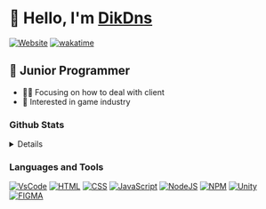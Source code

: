 # 👋 Hello, I'm [DikDns][website]

[![Website](https://img.shields.io/website?label=dikdns.com&style=for-the-badge&url=https%3A%2F%2Fwww.dikdns.com)](https://www.dikdns.com)
[![wakatime](https://wakatime.com/badge/user/5622e569-0d07-41d0-8afd-2527cdab9678.svg?style=for-the-badge)](https://wakatime.com/@5622e569-0d07-41d0-8afd-2527cdab9678)

## 🚸 Junior Programmer

-   💁‍♂️ Focusing on how to deal with client
-   👀 Interested in game industry

### Github Stats

<div>
<details>
  <img align="center" src="https://github-readme-stats.vercel.app/api?username=DikDns&show_icons=true&theme=cobalt" />
  <img align="center" src="https://github-readme-stats.vercel.app/api/wakatime?username=dikdns&theme=cobalt" />
</details>
</div>

### Languages and Tools
[![VsCode](https://img.shields.io/badge/vs%20code-007ACC?style=for-the-badge&logo=visualstudiocode&logoColor=white)][website]
[![HTML](https://img.shields.io/badge/HTML-E34F26?style=for-the-badge&logo=html5&logoColor=white)][website]
[![CSS](https://img.shields.io/badge/css-1572B6?style=for-the-badge&logo=css3&logoColor=white)][website]
[![JavaScript](https://img.shields.io/badge/javascript-F7DF1E?style=for-the-badge&logo=javascript&logoColor=black)][website]
[![NodeJS](https://img.shields.io/badge/node%20js-3C873A?style=for-the-badge&logo=node.js&logoColor=white)][website]
[![NPM](https://img.shields.io/badge/npm-CB3837?style=for-the-badge&logo=npm&logoColor=FFFFFF)][website]
[![Unity](https://img.shields.io/badge/UNITY-000000?style=for-the-badge&logo=unity&logoColor=FFFFFF)][website]
[![FIGMA](https://img.shields.io/badge/figma-F24E1E?style=for-the-badge&logo=figma&logoColor=FFFFFF)][website]

[website]: https://www.dikdns.com
[twitter]: https://twitter.com/dikdns_
[youtube]: https://www.youtube.com/channel/UCekKhkXSv6RdD9rXkW2ZvDA
[instagram]: https://instagram.com/dikdns
[linkedin]: https://linkedin.com/in/dikdns
